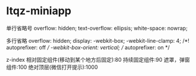 # ltqz-miniapp

单行省略号
overflow: hidden;
text-overflow: ellipsis;
white-space: nowrap;

多行省略
overflow: hidden;
display: -webkit-box;
-webkit-line-clamp: 4;
/*! autoprefixer: off */
-webkit-box-orient: vertical;
/* autoprefixer: on */


z-index
相对固定组件(移动到某个地方后固定):80
持续固定组件:90
遮罩，弹窗组件:100
绝对顶层(微信打开提示):1000